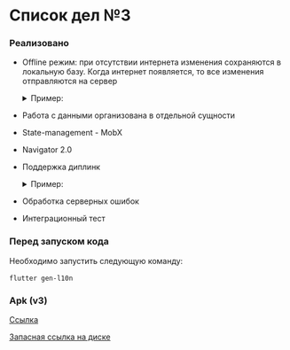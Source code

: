 # Список дел №3

### Реализовано
* Offline режим: при отсутствии интернета изменения сохраняются в локальную базу. Когда интернет появляется, то все изменения отправляются на сервер
    <details> 
    <summary>Пример:</summary>
        <a href="https://drive.google.com/file/d/1NzPT6ymNocEy2uPafVB-O8dijTRicjoD/view?usp=sharing">Запасная ссылка на диске</a>

        <img src="assets\screenshots\offline-mode.gif" width=240 hight=550>
    </details>
* Работа с данными организована в отдельной сущности
* State-management - MobX
* Navigator 2.0
* Поддержка диплинк
    <details> 
    <summary>Пример:</summary>
        <a href="https://drive.google.com/file/d/1rqrnGvHpmy7r6j7w_-sej2QUZcLsQhbZ/view?usp=sharing">Запасная ссылка на диске</a>
        
        <img src="assets\screenshots\deeplink.gif" width=240 hight=550>
    </details>
* Обработка серверных ошибок
* Интеграционный тест

### Перед запуском кода
Необходимо запустить следующую команду:
```
flutter gen-l10n
```

### Apk (v3)
[Ссылка](https://github.com/MariyaVik/ya-to-do/releases/tag/v3)

[Запасная ссылка на диске](https://drive.google.com/file/d/12JofARJ2EKigiOzf6iXZZSaKRv9GHe52/view?usp=sharing) 